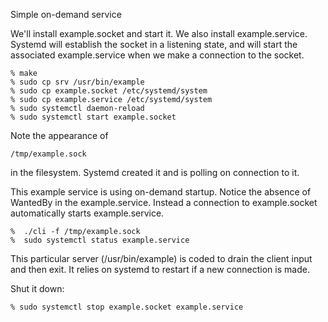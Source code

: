 Simple on-demand service

We'll install example.socket and start it. We also install example.service.
Systemd will establish the socket in a listening state, and will start the
associated example.service when we make a connection to the socket.

    % make
    % sudo cp srv /usr/bin/example
    % sudo cp example.socket /etc/systemd/system
    % sudo cp example.service /etc/systemd/system
    % sudo systemctl daemon-reload
    % sudo systemctl start example.socket

Note the appearance of 

    /tmp/example.sock

in the filesystem. Systemd created it and is polling on connection to it.

This example service is using on-demand startup.  Notice the
absence of WantedBy in the example.service. Instead a connection to
example.socket automatically starts example.service.

    %  ./cli -f /tmp/example.sock
    %  sudo systemctl status example.service

This particular server (/usr/bin/example) is coded to drain the client input
and then exit. It relies on systemd to restart if a new connection is made.

Shut it down:

    % sudo systemctl stop example.socket example.service
